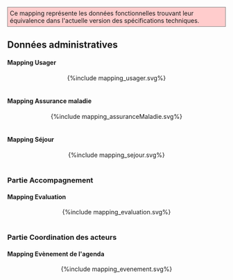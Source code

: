 <p style="background-color: #ffcccc; border:1px solid grey; padding: 5px; max-width: 790px;">
Ce mapping représente les données fonctionnelles trouvant leur équivalence dans l'actuelle version des spécifications techniques.
</p>

## Données administratives

#### Mapping Usager

<div class="figure" style="width:100%; display: flex; align-items: center; justify-content: center;">
{%include mapping_usager.svg%}</div>
<br>

#### Mapping Assurance maladie

<div class="figure" style="width:100%; display: flex; align-items: center; justify-content: center;">
{%include mapping_assuranceMaladie.svg%}</div>
<br>


#### Mapping Séjour

<div class="figure" style="width:100%; display: flex; align-items: center; justify-content: center;">
{%include mapping_sejour.svg%}</div>
<br>

### Partie Accompagnement

#### Mapping Evaluation

<div class="figure" style="width:100%; display: flex; align-items: center; justify-content: center;">
{%include mapping_evaluation.svg%}</div>
<br>

### Partie Coordination des acteurs

#### Mapping Evènement de l'agenda

<div class="figure" style="width:100%; display: flex; align-items: center; justify-content: center;">
{%include mapping_evenement.svg%}</div>
<br>